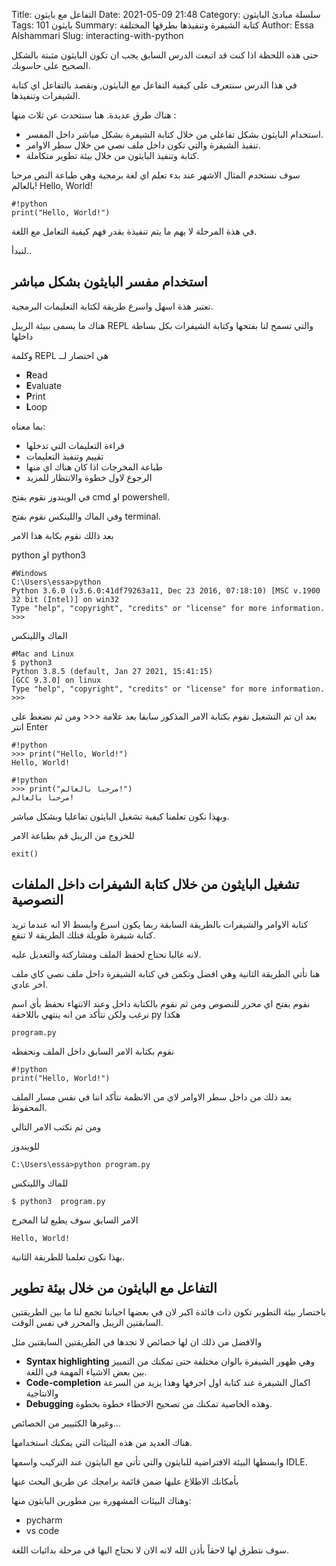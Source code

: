 Title: التفاعل مع بايثون
Date: 2021-05-09 21:48
Category: سلسلة مبادئ البايثون
Tags: بايثون 101
Summary: كتابة الشيفرة وتنفيذها بطرقها المختلفة
Author: Essa Alshammari
Slug: interacting-with-python


حتى هذه اللحظة اذا كنت قد اتبعت الدرس السابق يجب ان تكون البايثون مثبتة بالشكل الصحيح على حاسوبك.

في هذا الدرس سنتعرف على كيفية التفاعل مع البايثون, ونقصد بالتفاعل اي كتابة الشيفرات وتنفيذها.

هناك طرق عديدة.
هنا سنتحدث عن ثلاث منها :

 - استخدام البايثون بشكل تفاعلي  من خلال كتابة الشيفرة بشكل مباشر داخل المفسر.
 - تنفيذ الشيفرة والتي تكون داخل ملف نصي من خلال سطر الاوامر.
 - كتابة وتنفيذ البايثون من خلال بيئة تطوير متكاملة.

سوف نستخدم المثال الاشهر عند بدء تعلم اي لغة برمجية وهي طباعة النص مرحبا بالعالم!
Hello, World!

~~~
#!python
print("Hello, World!")
~~~

في هذة المرحلة لا يهم ما يتم تنفيذة بقدر فهم كيفية التعامل مع اللغة.

لنبدأ..

## استخدام مفسر البايثون بشكل مباشر

تعتبر هذة اسهل واسرع طريقة لكتابة التعليمات البرمجية.

هناك ما يسمى ببيئة الريبل REPL
والتي تسمح لنا بفتحها وكتابة الشيفرات بكل بساطة داخلها 

وكلمة REPL هي اختصار لــ

 - **R**ead
 - **E**valuate
 - **P**rint
 - **L**oop
 
 بما معناه:

 - قراءة التعليمات التي تدخلها
 - تقييم وتنفيذ التعليمات
 - طباعة المخرجات اذا كان هناك اي منها
 - الرجوع لاول خطوة والانتظار للمزيد

في الويندوز نقوم بفتح cmd او powershell.

وفي الماك واللينكس نقوم بفتح terminal.

بعد ذالك نقوم بكابة هذا الامر

python او python3

~~~
#Windows
C:\Users\essa>python
Python 3.6.0 (v3.6.0:41df79263a11, Dec 23 2016, 07:18:10) [MSC v.1900 32 bit (Intel)] on win32
Type "help", "copyright", "credits" or "license" for more information.
>>>
~~~

الماك واللينكس

~~~
#Mac and Linux
$ python3                                                                    
Python 3.8.5 (default, Jan 27 2021, 15:41:15) 
[GCC 9.3.0] on linux
Type "help", "copyright", "credits" or "license" for more information.
>>> 
~~~

بعد ان تم التشغيل نقوم بكتابة الامر المذكور سابقا بعد علامة <<< ومن ثم نضغط على انتر Enter

~~~
#!python
>>> print("Hello, World!")
Hello, World!
~~~

~~~
#!python
>>> print("مرحبا بالعالم!")
مرحبا بالعالم! 
~~~

وبهذا نكون تعلمنا كيفية تشغيل البايثون تفاعليا وبشكل مباشر.

للخروج من الريبل قم بطباعة الامر 

    exit()

## تشغيل البايثون من  خلال كتابة الشيفرات داخل الملفات النصوصية

كتابة الاوامر والشيفرات بالطريقة السابقة ربما يكون اسرع  وابسط الا انه عندما تريد كتابة شيفرة طويلة فتلك الطريقة لا تنفع.

لانه غالبا نحتاج لحفظ الملف ومشاركتة والتعديل عليه.

هنا تأتي الطريقة الثانية وهي افضل وتكمن في كتابة الشيفرة داخل ملف نصي كاي ملف اخر عادي.

نقوم بفتح اي محرر للنصوص ومن ثم نقوم بالكتابة داخل وعند الانتهاء نحفظ بأي اسم نرغب ولكن نتأكد من انه ينتهي باللاحقة py هكذا
~~~
program.py
~~~

نقوم بكتابة الامر السابق داخل الملف ونحفظه

~~~
#!python
print("Hello, World!")
~~~

بعد ذلك من داخل سطر الاوامر لاي من الانظمة نتأكد اننا في نفس مسار الملف المحفوظ.

ومن ثم نكتب الامر التالي 

للويندوز

~~~
C:\Users\essa>python program.py
~~~

للماك واللينكس

~~~
$ python3  program.py
~~~

الامر السابق سوف يطبع لنا المخرج

~~~
Hello, World!
~~~

بهذا نكون تعلمنا للطريقة الثانية.

## التفاعل مع البايثون من خلال بيئة تطوير

باختصار بيئة التطوير تكون ذات فائدة اكبر لان في بعضها احياننا تجمع لنا ما بين الطريقتين السابقتين الريبل والمحرر في نفس الوقت.

والافضل من ذلك ان لها خصائص لا تجدها في الطريقتين السابقتين مثل

 - **Syntax highlighting** وهي ظهور الشيفرة بالوان مختلفة حتى تمكنك من التمييز بين بعض الاشياء المهمة في اللغة.
 - **Code-completion** اكمال الشيفرة عند كتابة اول احرفها وهذا يزيد من السرعة والانتاجية
 - **Debugging** وهذه الخاصية تمكنك من تصحيح الاخطاء خطوة بخطوة.

وغيرها الكثييير من الخصائص...

هناك العديد من هذه البيئات التي يمكنك استخدامها.

وابسطها البيئة الافتراضية للبايثون والتي تأتي مع البايثون عند التركيب واسمها IDLE.

بأمكانك الاطلاع عليها ضمن قائمة برامجك عن طريق البحث عنها

وهناك البيئات المشهورة بين مطورين البايثون منها:

 - pycharm
 - vs code

سوف نتطرق لها لاحقاً بأذن الله لانه الان لا نحتاج اليها في مرحلة بدائيات اللغة.



